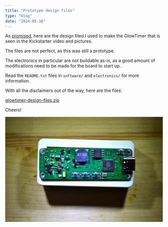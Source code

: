 ```yaml
---
title: "Prototype design files"
type: "blog"
date: "2024-05-16"
---
```


As [promised](https://www.kickstarter.com/projects/jonmrico/glowtimer-timekeeping-for-small-humans/posts/4098732), here are the design filed I used to make the GlowTimer that is seen in the Kickstarter video and pictures.

The files are not perfect, as this was still a prototype.

The electronics in particular are not buildable as-is, as a good amount of modifications need to be made for the board to start up.

Read the `README.txt` files in `software/` and `electronics/` for more information.

With all the disclaimers out of the way, here are the files:

[glowtimer-design-files.zip](./glowtimer-design-files.zip)

Cheers!

![Mainboard](img/mainboard.JPG)
